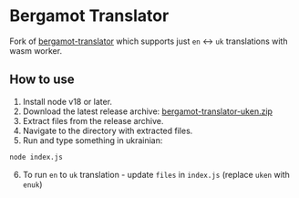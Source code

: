 # Bergamot Translator

Fork of [bergamot-translator](https://github.com/Tuoris/bergamot-translator) which supports just `en` ↔ `uk` translations with wasm worker.

## How to use

1. Install node v18 or later.
2. Download the latest release archive: [bergamot-translator-uken.zip](https://github.com/Tuoris/bergamot-translator/releases/download/v1.0.0/bergamot-translator-uken.zip)
3. Extract files from the release archive.
4. Navigate to the directory with extracted files.
5. Run and type something in ukrainian:

```bash
node index.js
```

6. To run `en` to `uk` translation - update `files` in `index.js` (replace `uken` with `enuk`)
